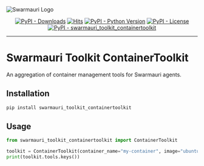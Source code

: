 <picture>
  <source media="(prefers-color-scheme: dark)"  srcset="https://res.cloudinary.com/dryedzrlo/image/upload/v1757724629/swarmauri_brand_frag_light_mg8cmd.png">
  <source media="(prefers-color-scheme: light)" srcset="https://res.cloudinary.com/dryedzrlo/image/upload/v1757724629/swarmauri_brand_frag_dark_tzjuja.png">
  <!-- Fallback below (see #2) -->
  <img alt="Swarmauri Logo" src="https://res.cloudinary.com/dryedzrlo/image/upload/v1757724629/swarmauri_brand_frag_dark_tzjuja.png">
</picture>

<p align="center">
    <a href="https://pypi.org/project/swarmauri_toolkit_containertoolkit/">
        <img src="https://img.shields.io/pypi/dm/swarmauri_toolkit_containertoolkit" alt="PyPI - Downloads"/></a>
    <a href="https://hits.sh/github.com/swarmauri/swarmauri-sdk/tree/master/pkgs/standards/swarmauri_toolkit_containertoolkit/">
        <img alt="Hits" src="https://hits.sh/github.com/swarmauri/swarmauri-sdk/tree/master/pkgs/standards/swarmauri_toolkit_containertoolkit.svg"/></a>
    <a href="https://pypi.org/project/swarmauri_toolkit_containertoolkit/">
        <img src="https://img.shields.io/pypi/pyversions/swarmauri_toolkit_containertoolkit" alt="PyPI - Python Version"/></a>
    <a href="https://pypi.org/project/swarmauri_toolkit_containertoolkit/">
        <img src="https://img.shields.io/pypi/l/swarmauri_toolkit_containertoolkit" alt="PyPI - License"/></a>
    <a href="https://pypi.org/project/swarmauri_toolkit_containertoolkit/">
        <img src="https://img.shields.io/pypi/v/swarmauri_toolkit_containertoolkit?label=swarmauri_toolkit_containertoolkit&color=green" alt="PyPI - swarmauri_toolkit_containertoolkit"/></a>
</p>

---

# Swarmauri Toolkit ContainerToolkit

An aggregation of container management tools for Swarmauri agents.

## Installation

```bash
pip install swarmauri_toolkit_containertoolkit
```

## Usage

```python
from swarmauri_toolkit_containertoolkit import ContainerToolkit

toolkit = ContainerToolkit(container_name="my-container", image="ubuntu:latest")
print(toolkit.tools.keys())
```
